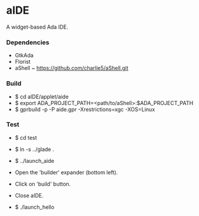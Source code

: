 # aIDE
A widget-based Ada IDE.

### Dependencies

- GtkAda
- Florist
- aShell ~ https://github.com/charlie5/aShell.git


### Build

- $ cd aIDE/applet/aide
- $ export ADA_PROJECT_PATH=<path/to/aShell>:$ADA_PROJECT_PATH
- $ gprbuild -p -P aide.gpr -Xrestrictions=xgc -XOS=Linux

### Test

- $ cd test
- $ ln -s ../glade .
- $ ../launch_aide

- Open the 'builder' expander (bottom left).
- Click on 'build' button.
- Close aIDE.

- $ ./launch_hello

